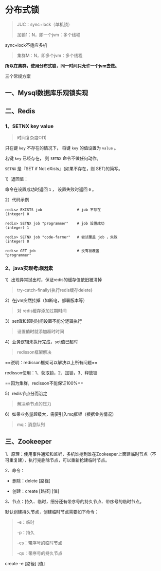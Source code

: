 # 分布式锁

> JUC：sync+lock（单机锁）
>
> 加锁1：N，即一个jvm：多个线程

sync+lock不适应多机

> 集群M：N，即多个jvm：多个线程

**所以在集群，使用分布式锁，同一时间只允许一个jvm去做。**

三个常规方案

## 一、Mysql数据库乐观锁实现



## 二、Redis

### 1、SETNX key value

> 时间复杂度O(1)

只在键 `key` 不存在的情况下， 将键 `key` 的值设置为 `value` 。

若键 `key` 已经存在， 则 `SETNX` 命令不做任何动作。

`SETNX` 是『SET if Not eXists』(如果不存在，则 SET)的简写。

1）返回值：

命令在设置成功时返回 `1` ， 设置失败时返回 `0` 。

2）代码示例

```shell
redis> EXISTS job                # job 不存在
(integer) 0

redis> SETNX job "programmer"    # job 设置成功
(integer) 1

redis> SETNX job "code-farmer"   # 尝试覆盖 job ，失败
(integer) 0

redis> GET job                   # 没有被覆盖
"programmer"
```

### 2、java实现考虑因素

1）出现异常抛出时，保证redis的缓存值依旧被清掉

> try-catch-finally{执行redis缓存delete}

2）在jvm突然挂掉（如断电，部署版本等）

> 对 redis缓存添加过期时间

3）set值和超时时间设置不能分逻辑执行

> 设置值时就添加超时时间

4）业务逻辑未执行完成，set值已超时

> redisson框架解决

==说明：redisson框架可以解决以上所有问题==

redisson使用：1、获取锁，2、加锁，3、释放锁

==因为集群，redisson不能保证100%==

5）redis节点分而治之

> 解决单节点的压力

6）如果业务量超级大，需要引入mq框架（根据业务情况）

> mq：消息队列

## 三、Zookeeper

1、原理：使用事件通知和监听，多机谁抢到谁在Zookeeper上面建临时节点（不可重复建），执行完删除节点，可以重新抢建临时节点。

2、命令：

- 删除：delete [路径] 

- 创建：create [路径] [值]  

3、节点：持久、临时，细分还有带序号的持久节点、带序号的临时节点。

默认创建持久节点，创建临时节点需要如下命令：

> -e：临时
>
> -p：持久
>
> -es：带序号的临时节点
>
> -qs：带序号的持久节点

create -e [路径] [值]













